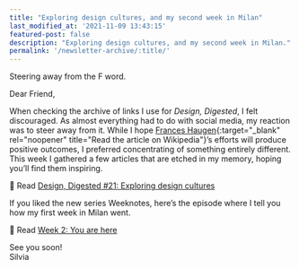 ```yaml
---
title: "Exploring design cultures, and my second week in Milan"
last_modified_at: '2021-11-09 13:43:15'
featured-post: false
description: "Exploring design cultures, and my second week in Milan."
permalink: '/newsletter-archive/:title/'
---
```


<p class="lead">Steering away from the F word.</p>

<!--more-->

Dear Friend,

When checking the archive of links I use for *Design, Digested*, I felt discouraged. As almost everything had to do with social media, my reaction was to steer away from it. While I hope [Frances Haugen](https://en.wikipedia.org/wiki/Frances_Haugen){:target="_blank" rel="noopener" title="Read the article on Wikipedia"}’s efforts will produce positive outcomes, I preferred concentrating of something entirely different. This week I gathered a few articles that are etched in my memory, hoping you’ll find them inspiring.

<p class="detached">🔗 Read <a href="https://silviamaggidesign.com/design-digested/design-digested-21/">Design, Digested #21: Exploring design cultures</a></p>

<p class="detached">If you liked the new series Weeknotes, here’s the episode where I tell you how my first week in Milan went.</p>

<p class="detached">🔗 Read <a href="https://silviamaggidesign.com/weeknotes/weeknotes-2/">Week 2: You are here</a></p>

<p class="detached">See you soon!<br>
Silvia</p>